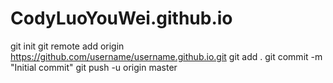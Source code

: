# CodyLuoYouWei.github.io
git init
git remote add origin https://github.com/username/username.github.io.git
git add .
git commit -m "Initial commit"
git push -u origin master
